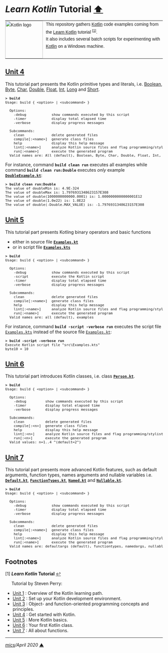 # <span id="top">*Learn Kotlin* Tutorial</span> <span style="size:30%;"><a href="../README.md">⬆</a></span>

<table style="font-family:Helvetica,Arial;font-size:14px;line-height:1.6;">
  <tr>
  <td style="border:0;padding:0 10px 0 0;min-width:120px;"><a href="https://kotlinlang.org/"><img src="https://kotlinlang.org/assets/images/open-graph/kotlin_250x250.png" width="120" alt="Kotlin logo"/></a></td>
  <td style="border:0;padding:0;vertical-align:text-top;">This repository gathers <a href="https://kotlinlang.org/">Kotlin</a> code examples coming from the <a href="https://developer.ibm.com/series/learn-kotlin/">Learn Kotlin</a> tutorial <sup id="anchor_01"><a href="#footnote_01">[1]</a></sup>.<br/>
  It also includes several batch scripts for experimenting with <a href="https://kotlinlang.org/">Kotlin</a> on a Windows machine.
  </td>
  </tr>
</table>

## [Unit 4][unit_4]

This tutorial part presents the Kotlin primitive types and literals, i.e. [Boolean](Unit_4/src/main/kotlin/BooleanExample.kt), [Byte](Unit_4/src/main/kotlin/ByteExample.kt), [Char](Unit_4/src/main/kotlin/CharExample.kt), [Double](Unit_4/src/main/kotlin/DoubleExample.kt), [Float](Unit_4/src/main/kotlin/FloatExample.kt), [Int](Unit_4/src/main/kotlin/IntExample.kt), [Long](Unit_4/src/main/kotlin/LongExample.kt) and [Short](Unit_4/src/main/kotlin/ShortExample.kt).

<pre style="font-size:80%;">
<b>&gt; build</b>
Usage: build { &lt;option&gt; | &lt;subcommand&gt; }
&nbsp;
  Options:
    -debug            show commands executed by this script
    -timer            display total elapsed time
    -verbose          display progress messages
&nbsp;
  Subcommands:
    clean             delete generated files
    compile[:&lt;name&gt;]  generate class files
    help              display this help message
    lint[:&lt;name&gt;]     analyze Kotlin source files and flag programming/stylistic errors
    run[:&lt;name&gt;]      execute the generated program
  Valid names are: All (default), Boolean, Byte, Char, Double, Float, Int, Long, Short
</pre>

For instance, command **`build clean run`** executes all examples while command **`build clean run:Double`** executes *only* example [**`DoubleExample.kt`**](Unit_4/src/main/kotlin/DoubleExample.kt):

<pre style="font-size:80%;">
<b>&gt; build clean run:Double</b>
The value of doubleMin is: 4.9E-324
The value of doubleMax is: 1.7976931348623157E308
The value of double(1000000000000.0001) is: 1.0000000000000001E12
The value of double(1.0e22) is: 1.0E22
The value of double(-Double.MAX_VALUE) is: -1.7976931348623157E308
</pre>

## [Unit 5][unit_5]

This tutorial part presents Kotling binary operators and basic functions
- either in source file [**`Examples.kt`**](Unit_5/src/main/kotlin/Examples.kt)
- or in script file [**`Examples.kts`**](Unit_5/src/Examples.kts)

<pre style="font-size:80%;">
<b>&gt; build</b>
Usage: build { &lt;option&gt; | &lt;subcommand&gt; }

  Options:
    -debug            show commands executed by this script
    -script           execute the Kotlin script
    -timer            display total elapsed time
    -verbose          display progress messages

  Subcommands:
    clean             delete generated files
    compile[:&lt;name&gt;]  generate class files
    help              display this help message
    lint[:&lt;name&gt;]     analyze Kotlin source files and flag programming/stylistic errors
    run[:&lt;name&gt;]      execute the generated program
  Valid names are: all (default), examples
</pre>

For instance, command **`build -script -verbose run`** executes the script file [`Examples.kts`](Unit_5/src/Examples.kts) instead of the source file [`Examples.kt`](Unit_5/src/main/kotlin/Examples.kt):

<pre style="font-size:80%;">
<b>&gt; build -script -verbose run</b>
Execute Kotlin script file "src\Examples.kts"
byte10 = 10
</pre>

## [Unit 6][unit_6]

This tutorial part introduces Kotlin classes, i.e. class [**`Person.kt`**](Unit_6/src/main/kotlin/example1/Person.kt).

<pre style="font-size:80%;">
<b>&gt; build</b>
Usage: build { &lt;option&gt; | &lt;subcommand&gt; }
&nbsp;
  Options:
    -debug         show commands executed by this script
    -timer         display total elapsed time
    -verbose       display progress messages
&nbsp;
  Subcommands:
    clean          delete generated files
    compile[:&lt;n&gt;]  generate class files
    help           display this help message
    lint[:&lt;n&gt;]     analyze Kotlin source files and flag programming/stylistic errors
    run[:&lt;n&gt;]      execute the generated program
  Valid values: n=1..4 ^(default=2^)
</pre>

## [Unit 7][unit_7]

This tutorial part presents more advanced Kotlin features, such as default arguments, function types, names arguments and nullable variables i.e. [**`Default.kt`**](Unit_7/src/main/kotlin/defaultargs), [**`FunctionTypes.kt`**](Unit_7/src/main/kotlin/functiontypes), [**`Named.kt`**](Unit_7/src/main/kotlin/namedargs) and [**`Nullable.kt`**](Unit_7/src/main/kotlin/nullable).

<pre style="font-size:80%;">
<b>&gt; build</b>
Usage: build { &lt;option&gt; | &lt;subcommand&gt; }

  Options:
    -debug            show commands executed by this script
    -timer            display total elapsed time
    -verbose          display progress messages

  Subcommands:
    clean             delete generated files
    compile[:&lt;name&gt;]  generate class files
    help              display this help message
    lint[:&lt;name&gt;]     analyze Kotlin source files and flag programming/stylistic errors
    run[:&lt;name&gt;]      execute the generated program
  Valid names are: defaultargs (default), functiontypes, namedargs, nullable
</pre>

## Footnotes

<a name="footnote_01">[1]</a> ***Learn Kotlin* Tutorial** [↩](#anchor_01)

<p style="margin:0 0 1em 20px;">
Tutorial by Steven Perry:
</p>
<ul>
<li><a href="https://developer.ibm.com/series/learn-kotlin/">Unit 1</a> : Overview of the Kotlin learning path.</li>
<li><a href="https://developer.ibm.com/tutorials/learn-kotlin-2/">Unit 2</a> : Set up your Kotlin development environment.</li>
<li><a href="https://developer.ibm.com/tutorials/learn-kotlin-3/">Unit 3</a> : Object- and function-oriented programming concepts and principles.</li>
<li><a href="https://developer.ibm.com/tutorials/learn-kotlin-4/">Unit 4</a> : Get started with Kotlin.</li>
<li><a href="https://developer.ibm.com/tutorials/learn-kotlin-5/">Unit 5</a> : More Kotlin basics.</li>
<li><a href="https://developer.ibm.com/tutorials/learn-kotlin-6/">Unit 6</a> : Your first Kotlin class.</li>
<li><a href="https://developer.ibm.com/tutorials/learn-kotlin-7/">Unit 7</a> : All about functions.</li>
</ul>

***

*[mics](https://lampwww.epfl.ch/~michelou/)/April 2020* [**&#9650;**](#top)
<span id="bottom">&nbsp;</span>

<!-- link refs -->

[unit_4]: https://developer.ibm.com/tutorials/learn-kotlin-4/
[unit_5]: https://developer.ibm.com/tutorials/learn-kotlin-5/
[unit_6]: https://developer.ibm.com/tutorials/learn-kotlin-6/
[unit_7]: https://developer.ibm.com/tutorials/learn-kotlin-7/
